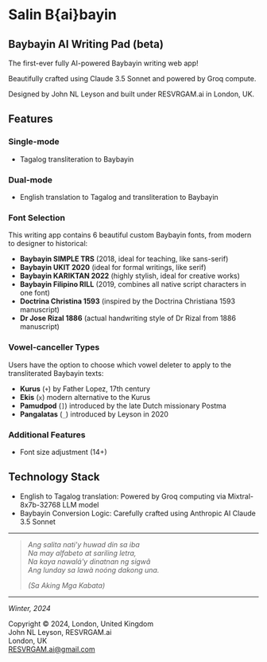 # Salin B{ai}bayin
## Baybayin AI Writing Pad (beta)

The first-ever fully AI-powered Baybayin writing web app!

Beautifully crafted using Claude 3.5 Sonnet and powered by Groq compute.

Designed by John NL Leyson and built under RESVRGAM.ai in London, UK.

## Features

### Single-mode
- Tagalog transliteration to Baybayin

### Dual-mode
- English translation to Tagalog and transliteration to Baybayin

### Font Selection
This writing app contains 6 beautiful custom Baybayin fonts, from modern to designer to historical:

- **Baybayin SIMPLE TRS** (2018, ideal for teaching, like sans-serif)
- **Baybayin UKIT 2020** (ideal for formal writings, like serif)
- **Baybayin KARIKTAN 2022** (highly stylish, ideal for creative works)
- **Baybayin Filipino RILL** (2019, combines all native script characters in one font)
- **Doctrina Christina 1593** (inspired by the Doctrina Christiana 1593 manuscript)
- **Dr Jose Rizal 1886** (actual handwriting style of Dr Rizal from 1886 manuscript)

### Vowel-canceller Types
Users have the option to choose which vowel deleter to apply to the transliterated Baybayin texts:

- **Kurus** (`+`) by Father Lopez, 17th century
- **Ekis** (`x`) modern alternative to the Kurus
- **Pamudpod** (`]`) introduced by the late Dutch missionary Postma
- **Pangalatas** (`_`) introduced by Leyson in 2020

### Additional Features
- Font size adjustment (14+)

## Technology Stack

- English to Tagalog translation: Powered by Groq computing via Mixtral-8x7b-32768 LLM model
- Baybayin Conversion Logic: Carefully crafted using Anthropic AI Claude 3.5 Sonnet

---

> *Ang salita nati'y huwad din sa iba  
> Na may alfabeto at sariling letra,  
> Na kaya nawalá'y dinatnan ng sigwâ  
> Ang lunday sa lawà noóng dakong una.*
>
> *(Sa Aking Mga Kabata)*

---

*Winter, 2024*

Copyright © 2024, London, United Kingdom  
John NL Leyson, RESVRGAM.ai  
London, UK  
RESVRGAM.ai@gmail.com
